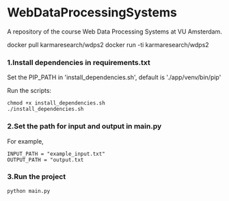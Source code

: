 # WebDataProcessingSystems
A repository of the course Web Data Processing Systems at VU Amsterdam.

docker pull karmaresearch/wdps2
docker run -ti karmaresearch/wdps2

### 1.Install dependencies in requirements.txt

Set the PIP_PATH in 'install_dependencies.sh', default is './app/venv/bin/pip'

Run the scripts:
```
chmod +x install_dependencies.sh
./install_dependencies.sh
```
### 2.Set the path for input and output in main.py

For example,
```
INPUT_PATH = "example_input.txt"
OUTPUT_PATH = "output.txt
```

### 3.Run the project
```
python main.py
```
